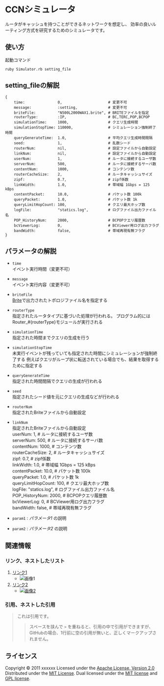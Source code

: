 CCNシミュレータ
======================
ルータがキャッシュを持つことができるネットワークを想定し、
効率の良いルーティング方式を研究するためのシミュレータです。
 
使い方
------
起動コマンド

    ruby Simulator.rb setting_file


setting_fileの解説
------

    {
        time:               0,                     # 変更不可                         
        message:            :setting,              # 変更不可                         
        briteFile:          "N500L2000WAX1.brite", # BRITEファイルを指定              
        routerType:         :IP,                   # BC,TERC,POP,BCPOP                
        simulationTime:     1000,                  # クエリ生成時間                   
        simulationStopTime: 110000,                # シミュレーション強制終了時間     
        queryGenerateTime:  1.0,                   # 平均クエリ生成時間間隔           
        seed:               1,                     # 乱数シード                       
        routerNum:          nil,                   # 設定ファイルから自動設定         
        linkNum:            nil,                   # 設定ファイルから自動設定         
        userNum:            1,                     # ルータに接続するユーザ数         
        serverNum:          500,                   # ルータに接続するサーバ数         
        contentNum:         1000,                  # コンテンツ数                   
        routerCacheSize:    2,                     # ルータキャッシュサイズ           
        zipf:               0.7,                   # zipf係数                         
        linkWidth:          1.0,                   # 帯域幅 1Gbps = 125 kBps          
        contentPacket:      10.0,                  # パケット数 100k                  
        queryPacket:        1.0,                   # パケット数 1k                    
        queryLimitHopCount: 100,                   # クエリ最大ホップ数               
        logFile:            "statics.log",         # ログファイル出力ファイル名       
        POP_HistoryNum:     2000,                  # BCPOPクエリ履歴数                
        bcViewerLog:        0,                     # BCViewer用ログ出力フラグ         
        bandWidth:          false,                 # 帯域再現有無フラグ                
    }

パラメータの解説
----------------
+    `time`        
     イベント実行時間（変更不可）
+    `message`     
      イベント実行内容（変更不可）
+    `briteFile`  
      [Brite][Brite]で出力されたトポロジファイル名を指定する
+    `routerType`  
     指定されたルータタイプに基づいた処理が行われる。
     プログラム的にはRouter_#{routerType}モジュールが実行される
+    `simulationTime`  
     指定された時間までクエリの生成を行う
+    `simulationStopTime`  
     未実行イベントが残っていても指定された時間にシミュレーションが強制終了する
     例えばクエリがループ状に転送されている場合でも、結果を取得するために指定する
+    `queryGenerateTime`  
     指定された時間間隔でクエリの生成が行われる
+    `seed`  
     指定されたシード値を元にクエリの生成などが行われる
+    `routerNum`  
     指定されたBriteファイルから自動設定         
+    `linkNum`  
     指定されたBriteファイルから自動設定         
        userNum:            1,                     # ルータに接続するユーザ数         
        serverNum:          500,                   # ルータに接続するサーバ数         
        contentNum:         1000,                    # コンテンツ数                   
        routerCacheSize:    2,                     # ルータキャッシュサイズ           
        zipf:               0.7,                   # zipf係数                         
        linkWidth:          1.0,                   # 帯域幅 1Gbps = 125 kBps          
        contentPacket:      10.0,                  # パケット数 100k                  
        queryPacket:        1.0,                   # パケット数 1k                    
        queryLimitHopCount: 100,                   # クエリ最大ホップ数               
        logFile:            "statics.log",         # ログファイル出力ファイル名       
        POP_HistoryNum:     2000,                  # BCPOPクエリ履歴数                
        bcViewerLog:        0,                     # BCViewer用ログ出力フラグ         
        bandWidth:          false,                # 帯域再現有無フラグ            

+   `param1` :
    _パラメータ1_ の説明
 
+   `param2` :
    _パラメータ2_ の説明
 
関連情報
--------
### リンク、ネストしたリスト
1. [リンク1](http://example.com/ "リンクのタイトル")
    * ![画像1](http://github.com/unicorn.png "画像のタイトル")
2. [リンク2][link]
    - [![画像2][image]](https://github.com/)
 
  [link]: http://example.com/ "インデックス型のリンク"
  [image]: http://github.com/github.png "インデックス型の画像"
 
### 引用、ネストした引用
> これは引用です。
>
> > スペースを挟んで `>` を重ねると、引用の中で引用ができますが、
> > GitHubの場合、1行前に空の引用が無いと、正しくマークアップされません。
 
ライセンス
----------
Copyright &copy; 2011 xxxxxx
Licensed under the [Apache License, Version 2.0][Apache]
Distributed under the [MIT License][mit].
Dual licensed under the [MIT license][MIT] and [GPL license][GPL].
 
[Apache]: http://www.apache.org/licenses/LICENSE-2.0
[MIT]: http://www.opensource.org/licenses/mit-license.php
[GPL]: http://www.gnu.org/licenses/gpl.html
[Brite]: http://www.cs.bu.edu/brite/
